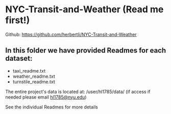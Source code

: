 # NYC-Transit-and-Weather (Read me first!)

Github: https://github.com/herbertli/NYC-Transit-and-Weather

## In this folder we have provided Readmes for each dataset:

- taxi_readme.txt
- weather_readme.txt
- turnstile_readme.txt

The entire project's data is located at: /user/hl1785/data/
(if access if needed please email hl1785@nyu.edu)

See the individual Readmes for more details

